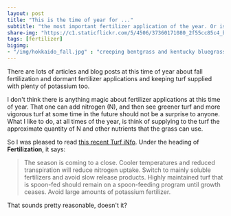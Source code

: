 ```yaml
---
layout: post
title: "This is the time of year for ..."
subtitle: "the most important fertilizer application of the year. Or is it?"
share-img: "https://c1.staticflickr.com/5/4506/37360171080_2f55cc85c4_b_d.jpg"
tags: [fertilizer]
bigimg:
- "/img/hokkaido_fall.jpg" : "creeping bentgrass and kentucky bluegrass in Hokkaido, October"
---
```


There are lots of articles and blog posts at this time of year about fall fertilization and dormant fertilizer applications and keeping turf supplied with plenty of potassium too.

I don't think there is anything magic about fertilizer applications at this time of year. That one can add nitrogen (N), and then see greener turf and more vigorous turf at some time in the future should not be a surprise to anyone. What I like to do, at all times of the year, is think of supplying to the turf the approximate quantity of N and other nutrients that the grass can use.

So I was pleased to read [this recent Turf iNfo](https://turf.unl.edu/turfinfo/10-5_Fall%20Maintenance.pdf). Under the heading of **Fertilization**, it says:

> The season is coming to a close. Cooler temperatures and reduced transpiration will reduce nitrogen uptake. Switch to mainly soluble fertilizers and avoid slow release products. Highly maintained turf that is spoon-fed should remain on a spoon-feeding program until growth ceases. Avoid large amounts of potassium fertilizer.

That sounds pretty reasonable, doesn't it?
